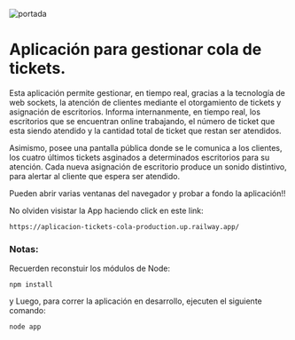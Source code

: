 ![portada](https://github.com/gabrieldp36/aplicacion-tickets-cola/assets/88417383/8bb84af9-f854-46db-a7b8-636a6d6b25e2)

# Aplicación para gestionar cola de tickets.

Esta aplicación permite gestionar, en tiempo real, gracias a la tecnología de web sockets, la atención de clientes mediante el otorgamiento de tickets y asignación de escritorios. Informa internanmente, en tiempo real, los escritorios que se encuentran online trabajando, el número de ticket que esta siendo atendido y la cantidad total de ticket que restan ser atendidos.

Asimismo, posee una pantalla pública donde se le comunica a los clientes, los cuatro últimos tickets asginados a determinados escritorios para su atención. Cada nueva asignación de escritorio produce un sonido distintivo, para alertar al cliente que espera ser atendido.

Pueden abrir varias ventanas del navegador y probar a fondo la aplicación!!


No olviden visistar la App haciendo click en este link: 

```
https://aplicacion-tickets-cola-production.up.railway.app/
```

### Notas:

Recuerden reconstuir los módulos de Node:

```
npm install
```

y Luego, para correr la aplicación en desarrollo, ejecuten el siguiente comando:

```
node app
```
